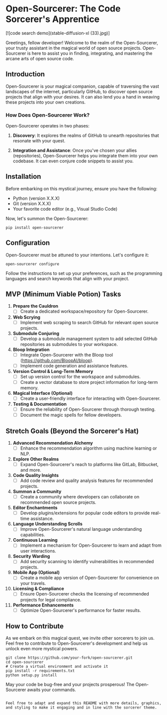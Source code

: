 # Open-Sourcerer: The Code Sorcerer's Apprentice
[![code search demo](stable-diffusion-xl (33).jpg)]

Greetings, fellow developer! Welcome to the realm of the Open-Sourcerer, your trusty assistant in the magical world of open source projects. Open-Sourcerer is here to assist you in finding, integrating, and mastering the arcane arts of open source code.

## Introduction

Open-Sourcerer is your magical companion, capable of traversing the vast landscapes of the internet, particularly GitHub, to discover open source projects that align with your desires. It can also lend you a hand in weaving these projects into your own creations.

### How Does Open-Sourcerer Work?

Open-Sourcerer operates in two phases: 

1. **Discovery**: It explores the realms of GitHub to unearth repositories that resonate with your quest. 

2. **Integration and Assistance**: Once you've chosen your allies (repositories), Open-Sourcerer helps you integrate them into your own codebase. It can even conjure code snippets to assist you.

## Installation

Before embarking on this mystical journey, ensure you have the following:

- Python (version X.X.X)
- Git (version X.X.X)
- Your favorite code editor (e.g., Visual Studio Code)

Now, let's summon the Open-Sourcerer:

```shell
pip install open-sourcerer
```

## Configuration

Open-Sourcerer must be attuned to your intentions. Let's configure it:

```shell
open-sourcerer configure
```

Follow the instructions to set up your preferences, such as the programming languages and search keywords that align with your project.

## MVP (Minimum Viable Potion) Tasks

1. **Prepare the Cauldron**
   - [ ] Create a dedicated workspace/repository for Open-Sourcerer.

2. **Web Scrying**
   - [ ] Implement web scraping to search GitHub for relevant open source projects.

3. **Submodule Conjuring**
   - [ ] Develop a submodule management system to add selected GitHub repositories as submodules to your workspace.

4. **Bloop Integration**
   - [ ] Integrate Open-Sourcerer with the Bloop tool (https://github.com/BloopAI/bloop).
   - [ ] Implement code generation and assistance features.

5. **Version Control & Long-Term Memory**
   - [ ] Set up version control for the workspace and submodules.
   - [ ] Create a vector database to store project information for long-term memory.

6. **Magical Interface (Optional)**
   - [ ] Create a user-friendly interface for interacting with Open-Sourcerer.

7. **Testing & Documentation**
   - [ ] Ensure the reliability of Open-Sourcerer through thorough testing.
   - [ ] Document the magic spells for fellow developers.

## Stretch Goals (Beyond the Sorcerer's Hat)

1. **Advanced Recommendation Alchemy**
   - [ ] Enhance the recommendation algorithm using machine learning or NLP.

2. **Explore Other Realms**
   - [ ] Expand Open-Sourcerer's reach to platforms like GitLab, Bitbucket, and more.

3. **Code Quality Insights**
   - [ ] Add code review and quality analysis features for recommended projects.

4. **Summon a Community**
   - [ ] Create a community where developers can collaborate on recommended open source projects.

5. **Editor Enchantments**
   - [ ] Develop plugins/extensions for popular code editors to provide real-time assistance.

6. **Language Understanding Scrolls**
   - [ ] Improve Open-Sourcerer's natural language understanding capabilities.

7. **Continuous Learning**
   - [ ] Implement a mechanism for Open-Sourcerer to learn and adapt from user interactions.

8. **Security Warding**
   - [ ] Add security scanning to identify vulnerabilities in recommended projects.

9. **Mobile App (Optional)**
   - [ ] Create a mobile app version of Open-Sourcerer for convenience on your travels.

10. **Licensing & Compliance**
    - [ ] Ensure Open-Sourcerer checks the licensing of recommended projects for legal compliance.

11. **Performance Enhancements**
    - [ ] Optimize Open-Sourcerer's performance for faster results.

## How to Contribute

As we embark on this magical quest, we invite other sorcerers to join us. Feel free to contribute to Open-Sourcerer's development and help us unlock even more mystical powers.

```shell
git clone https://github.com/your-fork/open-sourcerer.git
cd open-sourcerer
# Create a virtual environment and activate it
pip install -r requirements.txt
python setup.py install
```

May your code be bug-free and your projects prosperous! The Open-Sourcerer awaits your commands.
```

Feel free to adapt and expand this README with more details, graphics, and styling to make it engaging and in line with the sorcerer theme.

